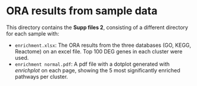 # ORA results from sample data
This directory contains the **Supp files 2**, consisting of a different directory for each sample with:
* `enrichment.xlsx`: The ORA results from the three databases (GO, KEGG, Reactome) on an excel file. Top 100 DEG genes in each cluster were used.
* `enrichment normal.pdf`: A pdf file with a dotplot generated with *enrichplot* on each page, showing the 5 most significantly enriched pathways per cluster.
